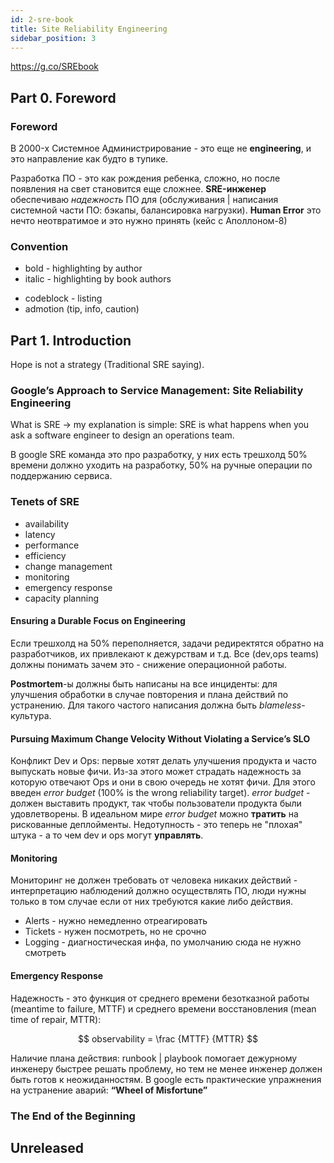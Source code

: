 ```yaml
---
id: 2-sre-book
title: Site Reliability Engineering
sidebar_position: 3
---
```


https://g.co/SREbook

## Part 0.  Foreword

### Foreword

В 2000-x Системное Администрирование - это еще не **engineering**, и это направление как будто в тупике.

Разработка ПО - это как рождения ребенка, сложно, но после появления на свет становится еще сложнее. **SRE-инженер** обеспечиваю *надежность* ПО для (обслуживания | написания системной части ПО: бэкапы, балансировка нагрузки). **Human Error** это нечто неотвратимое и это нужно принять (кейс с Аполлоном-8)

### Convention

- bold - highlighting by author
- italic - highlighting by book authors 
<!-- - code - -->
- codeblock - listing
- admotion (tip, info, caution)

## Part 1.  Introduction

<!-- ### The Sysadmin Approach to Service Management -->

Hope is not  a strategy (Traditional SRE saying).

### Google’s Approach to Service Management: Site Reliability Engineering

What is SRE -> my explanation is simple: SRE is what happens when you ask a software engineer to design an operations team.

В google SRE команда это про разработку, у них есть трешхолд 50% времени должно уходить на разработку, 50% на ручные операции по поддержанию сервиса.

### Tenets of SRE

- availability
- latency 
- performance 
- efficiency 
- change management
- monitoring 
- emergency response
- capacity planning

#### Ensuring a Durable Focus on Engineering

Если трешхолд на 50% переполняется, задачи редиректятся обратно на разработчиков, их привлекают к дежурствам и т.д. Все (dev,ops teams) должны понимать зачем это - снижение операционной работы.
 
**Postmortem**-ы должны быть написаны на все инциденты: для улучшения обработки в случае повторения и плана действий по устранению. Для такого частого написания должна быть *blameless*-культура.

#### Pursuing Maximum Change Velocity Without Violating a Service’s SLO

Конфликт Dev и Ops: первые хотят делать улучшения продукта и часто выпускать новые фичи. Из-за этого может страдать надежность за которую отвечают Ops и они в свою очередь не хотят фичи. Для этого введен *error budget* (100% is the wrong reliability target). *error budget* - должен выставить продукт, так чтобы пользователи продукта были удовлетворены. В идеальном мире *error budget* можно **тратить** на рискованные деплойменты. Недотупность - это теперь не "плохая" штука - а то чем dev и ops могут **управлять**.

#### Monitoring

Мониторинг не должен требовать от человека никаких действий - интерпретацию наблюдений должно осуществлять ПО, люди нужны только в том случае если от них требуются какие либо действия.

- Alerts - нужно немедленно отреагировать
- Tickets - нужен посмотреть, но не срочно
- Logging - диагностическая инфа, по умолчанию сюда не нужно смотреть

#### Emergency Response

Надежность - это функция от среднего времени безотказной работы (meantime to failure, MTTF) и среднего времени восстановления (mean time of repair, MTTR):

$$
observability = \frac {MTTF} {MTTR}
$$

Наличие плана действия: runbook | playbook помогает дежурному инженеру быстрее решать проблему, но тем не менее инженер должен быть готов к неожиданностям. В google есть практические упражнения на устранение аварий: **“Wheel of Misfortune”**

### The End of the Beginning

<!-- Unreleased -->
## Unreleased
